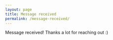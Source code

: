 ```yaml
---
layout: page
title: Message received
permalink: /message-received/
---
```


Message received!
Thanks a lot for reaching out :)
